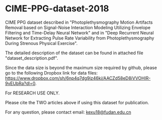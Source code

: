 # CIME-PPG-dataset-2018
CIME PPG dataset described in "Photoplethysmography Motion Artifacts Removal based on Signal-Noise Interaction Modeling Utilizing Envelope Filtering and Time-Delay Neural Network" and in "Deep Recurrent Neural Network for Extracting Pulse Rate Variability from Photoplethysmography During Strenous Physical Exercise".

The detailed description of the dataset can be found in attached file "dataset_description.pdf".

Since the data size is beyond the maximum size required by github, please go to the following Dropbox link for data files: https://www.dropbox.com/sh/6np4q7dg9iz46ki/AACZd58eD8iVVOHIR-9vEUbRa?dl=0.

For RESEARCH USE ONLY.

Please cite the TWO articles above if using this dataset for publication.

For any question, please contact email: kexu18@fudan.edu.cn
